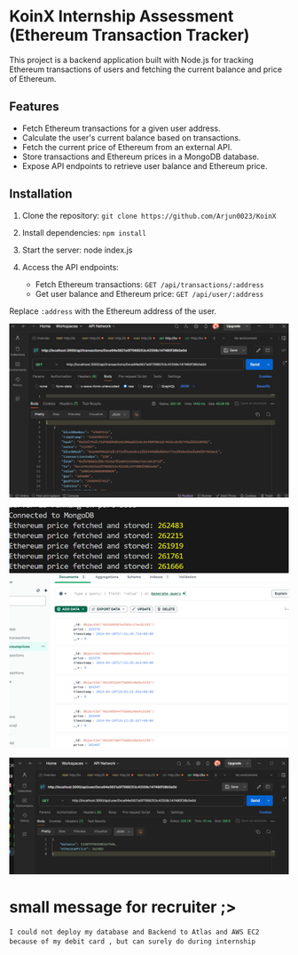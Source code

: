 # KoinX Internship Assessment (Ethereum Transaction Tracker)

This project is a backend application built with Node.js for tracking Ethereum transactions of users and fetching the current balance and price of Ethereum.

## Features

- Fetch Ethereum transactions for a given user address.
- Calculate the user's current balance based on transactions.
- Fetch the current price of Ethereum from an external API.
- Store transactions and Ethereum prices in a MongoDB database.
- Expose API endpoints to retrieve user balance and Ethereum price.

## Installation

1. Clone the repository:
    ```git clone https://github.com/Arjun0023/KoinX```

2. Install dependencies:
    `npm install`

3. Start the server: node index.js

4. Access the API endpoints:
   - Fetch Ethereum transactions: `GET /api/transactions/:address`
   - Get user balance and Ethereum price: `GET /api/user/:address`

Replace `:address` with the Ethereum address of the user.

![GET Transactions](image.png)

![Eth prices every 10 mins](image-1.png)![alt text](image-2.png)

![GET Balence](image-3.png)


# small message for recruiter ;> 
`I could not deploy my database and Backend to Atlas and AWS EC2 because of my debit card , but can surely do during internship`
